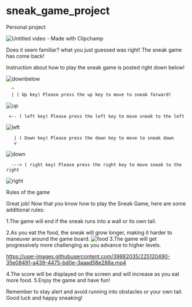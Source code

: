# sneak_game_project
Personal project 


![Untitled video - Made with Clipchamp](https://user-images.githubusercontent.com/39882035/225111515-b22cc3cc-33bc-4442-873f-1b79a91e4074.gif)

Does it seem familiar? what you just guessed was right! The sneak game has come back!

Instruction about how to play the sneak game is posted right down below!

![downbelow](https://user-images.githubusercontent.com/39882035/225113333-b13a18b9-de68-44c6-bd62-a9305cc2b2d9.gif)
    
      ^    
      | ( Up key) Please press the up key to move to sneak forward!
      
      
![up](https://user-images.githubusercontent.com/39882035/225115686-f46093b6-81cd-4872-a128-a4c1290e4110.gif)

  
     <-- ( left key) Please press the left key to move sneak to the left
      
![left](https://user-images.githubusercontent.com/39882035/225115937-f7912839-6456-4f27-9329-0626a45942c5.gif)


       | ( Down key) Please press the down key to move to sneak down
       v
 
![down](https://user-images.githubusercontent.com/39882035/225116281-b3f6bad4-19ec-486e-a407-b9dd2c4ddf44.gif)

      ---> ( right key) Please press the right key to move sneak to the right
      
![right](https://user-images.githubusercontent.com/39882035/225116434-43d3be70-8478-4c76-a56d-9ec2dc9c1dd2.gif)

Rules of the game


Great job! Now that you know how to play the Sneak Game, here are some additional rules:

1.The game will end if the sneak runs into a wall or its own tail.

2.As you eat the food, the sneak will grow longer, making it harder to maneuver around the game board.
![food](https://user-images.githubusercontent.com/39882035/225118496-157fc7e5-b066-4c61-9fb4-af026d1d1f6e.gif)
3.The game will get progressively more challenging as you advance to higher levels.


https://user-images.githubusercontent.com/39882035/225120490-35e08491-a439-4475-bd0e-3aaad58e288a.mp4


4.The score will be displayed on the screen and will increase as you eat more food.
5.Enjoy the game and have fun!

Remember to stay alert and avoid running into obstacles or your own tail. Good luck and happy sneaking!







